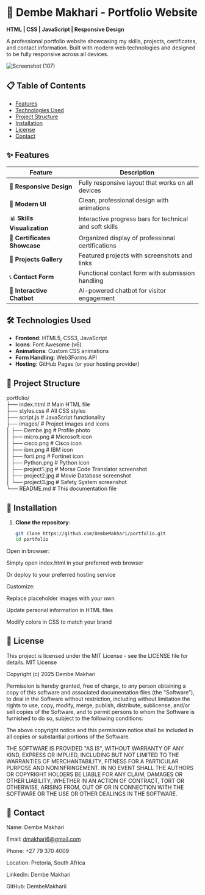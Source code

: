 # 🌟 Dembe Makhari - Portfolio Website
**HTML | CSS | JavaScript | Responsive Design**

A professional portfolio website showcasing my skills, projects, certificates, and contact information. Built with modern web technologies and designed to be fully responsive across all devices.

![Screenshot (107)](https://github.com/user-attachments/assets/c174bff3-0b6d-4391-9261-0977eaf1b2ba)


## 📋 Table of Contents
- [Features](#✨-features)
- [Technologies Used](#🛠️-technologies-used)
- [Project Structure](#📂-project-structure)
- [Installation](#🚀-installation)
- [License](#📜-license)
- [Contact](#📧-contact)

## ✨ Features
Feature | Description
---|---
📱 **Responsive Design** | Fully responsive layout that works on all devices
🎨 **Modern UI** | Clean, professional design with animations
📊 **Skills Visualization** | Interactive progress bars for technical and soft skills
📜 **Certificates Showcase** | Organized display of professional certifications
📂 **Projects Gallery** | Featured projects with screenshots and links
📞 **Contact Form** | Functional contact form with submission handling
🤖 **Interactive Chatbot** | AI-powered chatbot for visitor engagement

## 🛠️ Technologies Used
- **Frontend**: HTML5, CSS3, JavaScript
- **Icons**: Font Awesome (v6)
- **Animations**: Custom CSS animations
- **Form Handling**: Web3Forms API
- **Hosting**: GitHub Pages (or your hosting provider)

## 📂 Project Structure
portfolio/ <br>
├── index.html # Main HTML file <br>
├── styles.css # All CSS styles <br>
├── script.js # JavaScript functionality <br>
├── images/ # Project images and icons <br>
│ ├── Dembe.jpg # Profile photo <br>
│ ├── micro.png # Microsoft icon <br>
│ ├── cisco.png # Cisco icon <br>
│ ├── ibm.png # IBM icon <br>
│ ├── forti.png # Fortinet icon <br>
│ ├── Python.png # Python icon <br>
│ ├── project1.jpg # Morse Code Translator screenshot <br>
│ ├── project2.jpg # Movie Database screenshot <br>
│ └── project3.jpg # Safety System screenshot <br>
└── README.md # This documentation file <br>


## 🚀 Installation
1. **Clone the repository**:
   ```bash
   git clone https://github.com/DembeMakhari/portfolio.git
   cd portfolio
Open in browser:

Simply open index.html in your preferred web browser



Or deploy to your preferred hosting service

Customize:

Replace placeholder images with your own

Update personal information in HTML files

Modify colors in CSS to match your brand


## 📜 License
This project is licensed under the MIT License - see the LICENSE file for details.
MIT License

Copyright (c) 2025 Dembe Makhari

Permission is hereby granted, free of charge, to any person obtaining a copy
of this software and associated documentation files (the "Software"), to deal
in the Software without restriction, including without limitation the rights
to use, copy, modify, merge, publish, distribute, sublicense, and/or sell
copies of the Software, and to permit persons to whom the Software is
furnished to do so, subject to the following conditions:

The above copyright notice and this permission notice shall be included in all
copies or substantial portions of the Software.

THE SOFTWARE IS PROVIDED "AS IS", WITHOUT WARRANTY OF ANY KIND, EXPRESS OR
IMPLIED, INCLUDING BUT NOT LIMITED TO THE WARRANTIES OF MERCHANTABILITY,
FITNESS FOR A PARTICULAR PURPOSE AND NONINFRINGEMENT. IN NO EVENT SHALL THE
AUTHORS OR COPYRIGHT HOLDERS BE LIABLE FOR ANY CLAIM, DAMAGES OR OTHER
LIABILITY, WHETHER IN AN ACTION OF CONTRACT, TORT OR OTHERWISE, ARISING FROM,
OUT OF OR IN CONNECTION WITH THE SOFTWARE OR THE USE OR OTHER DEALINGS IN THE
SOFTWARE.

## 📧 Contact
Name: Dembe Makhari

Email: dmakhari6@gmail.com

Phone: +27 79 370 4009

Location: Pretoria, South Africa

LinkedIn: Dembe Makhari

GitHub: DembeMakharii
